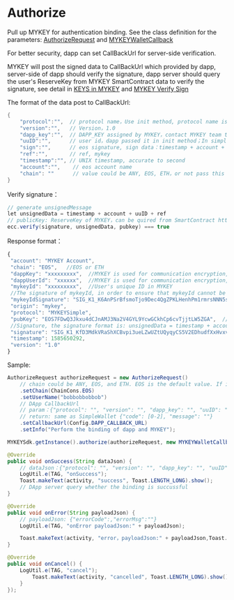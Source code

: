 # Authorize

Pull up MYKEY for authentication binding. See the class definition for the parameters: [AuthorizeRequest](../../dive-into-mykey/classes-and-methods/#class-authorizerequest) and [MYKEYWalletCallback](../../dive-into-mykey/classes-and-methods/#class-mykeywalletcallback)

For better security, dapp can set CallBackUrl for server-side verification.

MYKEY will post the signed data to CallBackUrl which provided by dapp, server-side of dapp should verify the signature, dapp server should query the user's ReserveKey from MYKEY SmartContract data to verify the signature, see detail in [KEYS in MYKEY](../../dive-into-mykey/mykey-on-eos.md#mykey-account-structure) and [MYKEY Verify Sign](../../dive-into-mykey/mykey-on-eos.md#integrate-eos-dapps-with-mykey)

The format of the data post to CallBackUrl:

```java
{
    "protocol":"",  // protocol name，Use init method, protocol name is 'MYKEY', use initSimple to init, protocol name is 'MYKEYSimple'
    "version":"",   // Version，1.0
    "dapp_key":"",  // DAPP_KEY assigned by MYKEY，contact MYKEY team to apply. In simple mode, it is null
    "uuID":"",      // user id，dapp passed it in init method；In simple mode, it is device id
    "sign":"",      // eos signature, sign data：timestamp + account + uuID + ref
    "ref":"",       // ref, mykey
    "timestamp":"", // UNIX timestamp, accurate to second
    "account":"",    // eos account name
    "chain": ""      // value could be ANY, EOS, ETH，or not pass this param
}
```

Verify signature：

```java
// generate unsignedMessage
let unsignedData = timestamp + account + uuID + ref
// publicKey: ReserveKey of MYKEY，can be quired from SmartContract https://github.com/mykeylab/Documentation/blob/master/English/MYKEY%20on%20EOSIO.md#keys-in-table-keydata
ecc.verify(signature, unsignedData, pubkey) === true
```

Response format：

```javascript
{
 "account": "MYKEY Account",  
 "chain": "EOS",   //EOS or ETH
 "dappKey": "xxxxxxxxx",  //MYKEY is used for communication encryption, DAPP can ignore it
 "dappUserId": "xxxxxx",  //MYKEY is used for communication encryption, DAPP can ignore it
 "mykeyId": "xxxxxxxxx",  //User's unique ID in MYKEY
 //The signature of mykeyId, in order to ensure that mykeyId cannot be tampered with. The signature format is: unsignedData = timestamp + account + uuID + ref + mykeyId
 "mykeyIdSignature": "SIG_K1_K6AnPSrBfsmoTjo9Dec4QgZPKLHenhPm1rmrsNNN5sxhoa2ERQ7jySYb1NKqG5LrafTRBDe2fAEJkD1xMWYaUQYuygJbL3",  
 "origin": "mykey",
 "protocol": "MYKEYSimple",
 "pubKey": "EOS7FDwQ3Jkxu4dCJnAMJ3Na2V4GYL9YcwGCkhCp6cvTjjtLW5ZGA",  //用户的ReservedKey
 //Signature, the signature format is: unsignedData = timestamp + account + uuID + ref
 "signature": "SIG_K1_KfD3MdkVRaShXCBvpi3ueLZwUZtUQyqyCS5V2EDhudfXxHvxvS7fSwZHo7aSs7WXLjfLezpThaEbFbk2yafUTzR53kwc2x",
 "timestamp": 1585650292,
 "version": "1.0"
}
```

Sample:

```java
AuthorizeRequest authorizeRequest = new AuthorizeRequest()
    // chain could be ANY, EOS, and ETH. EOS is the default value. If it's ANY, MYKEY will try EOS first, then ETH to return an account
    .setChain(ChainCons.EOS)      
    .setUserName("bobbobbobbob")
    // DApp CallbackUrl
    // param：{"protocol": "", "version": "", "dapp_key": "", "uuID": "", "public_key": "", "sign": "", "ref": "", "timestamp": "", "account": ""}
    // return: same as SimpleWallet {"code": [0-2], "message": ""}
    .setCallbackUrl(Config.DAPP_CALLBACK_URL)
    .setInfo("Perform the binding of dapp and MYKEY");

MYKEYSdk.getInstance().authorize(authorizeRequest, new MYKEYWalletCallback() {

@Override
public void onSuccess(String dataJson) {
    // dataJson：{"protocol": "", "version": "", "dapp_key": "", "uuID": "", "public_key": "", "sign": "", "ref": "", "timestamp": "", "account": ""}
    LogUtil.e(TAG, "onSuccess");
    Toast.makeText(activity, "success", Toast.LENGTH_LONG).show();
    // DApp server query whether the binding is succussful
}

@Override
public void onError(String payloadJson) {
    // payloadJson: {"errorCode":,"errorMsg":""}
    LogUtil.e(TAG, "onError payloadJson:" + payloadJson);

    Toast.makeText(activity, "error，payloadJson:" + payloadJson,Toast.LENGTH_LONG).show();
}

@Override
public void onCancel() {
    LogUtil.e(TAG, "cancel");
        Toast.makeText(activity, "cancelled", Toast.LENGTH_LONG).show();
    }
});
```

